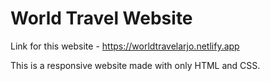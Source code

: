 # World Travel Website

Link for this website - https://worldtravelarjo.netlify.app

This is a responsive website made with only HTML and CSS.
